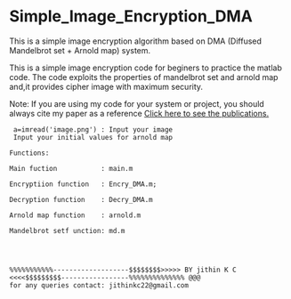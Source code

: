 # Simple_Image_Encryption_DMA
This is a simple image encryption algorithm based on DMA (Diffused Mandelbrot set + Arnold map) system.

This is a simple image encryption code for beginers to practice the matlab code. The code exploits the properties of mandelbrot set and arnold map and,it provides cipher image with maximum security.
 
 Note: If you are using my code for your system or project, you should always cite my paper as a reference
 <a href ="https://docs.google.com/document/d/1AbCxFoUhdOCppM8novgCdOv0F9mqYe7HlBU7yX7Svx0/edit?usp=sharing">Click here to see the publications.</a>


     a=imread('image.png') : Input your image 
     Input your initial values for arnold map
     
    Functions: 
 
    Main fuction           : main.m 
 
    Encryptiion function   : Encry_DMA.m;
 
    Decryption function    : Decry_DMA.m
    
    Arnold map function    : arnold.m
    
    Mandelbrot setf unction: md.m
 



    %%%%%%%%%%%-------------------$$$$$$$$>>>>> BY jithin K C <<<<$$$$$$$$$-----------------%%%%%%%%%%%%%% @@@ 
    for any queries contact: jithinkc22@gmail.com
